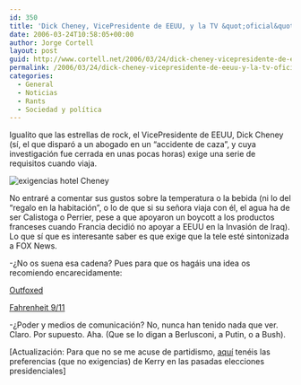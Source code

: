 ```yaml
---
id: 350
title: 'Dick Cheney, VicePresidente de EEUU, y la TV &quot;oficial&quot;'
date: 2006-03-24T10:58:05+00:00
author: Jorge Cortell
layout: post
guid: http://www.cortell.net/2006/03/24/dick-cheney-vicepresidente-de-eeuu-y-la-tv-oficial/
permalink: /2006/03/24/dick-cheney-vicepresidente-de-eeuu-y-la-tv-oficial/
categories:
  - General
  - Noticias
  - Rants
  - Sociedad y polí­tica
---
```

Igualito que las estrellas de rock, el VicePresidente de EEUU, Dick Cheney (sí­, el que disparó a un abogado en un &#8220;accidente de caza&#8221;, y cuya investigación fue cerrada en unas pocas horas) exige una serie de requisitos cuando viaja.

![exigencias hotel Cheney](http://www.thesmokinggun.com/graphics/art3/0322061cheney1.gif)

No entraré a comentar sus gustos sobre la temperatura o la bebida (ni lo del &#8220;regalo en la habitación&#8221;, o lo de que si su señora viaja con él, el agua ha de ser Calistoga o Perrier, pese a que apoyaron un boycott a los productos franceses cuando Francia decidió no apoyar a EEUU en la Invasión de Iraq). Lo que sí­ que es interesante saber es que exige que la tele esté sintonizada a FOX News.

-¿No os suena esa cadena? Pues para que os hagáis una idea os recomiendo encarecidamente:
  
[Outfoxed](http://www.outfoxed.org/)
  
[Fahrenheit 9/11](http://imdb.com/title/tt0361596/)

-¿Poder y medios de comunicación? No, nunca han tenido nada que ver. Claro. Por supuesto. Aha. (Que se lo digan a Berlusconi, a Putin, o a Bush).

[Actualización: Para que no se me acuse de partidismo, [aquí­](http://www.thesmokinggun.com/archive/0327061kerry1.html) tenéis las preferencias (que no exigencias) de Kerry en las pasadas elecciones presidenciales]